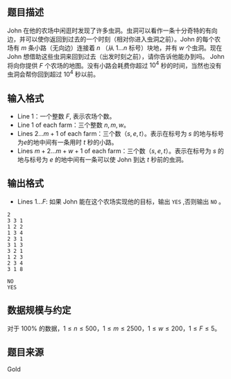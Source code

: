 ## 题目描述
John 在他的农场中闲逛时发现了许多虫洞。虫洞可以看作一条十分奇特的有向边，并可以使你返回到过去的一个时刻（相对你进入虫洞之前）。John 的每个农场有 $m$ 条小路（无向边）连接着 $n$ （从 $1\dots n$ 标号）块地，并有 $w$ 个虫洞。现在 John 想借助这些虫洞来回到过去（出发时刻之前），请你告诉他能办到吗。 John 将向你提供 $F$ 个农场的地图。没有小路会耗费你超过 $10^4$ 秒的时间，当然也没有虫洞会帮你回到超过 $10^4$ 秒以前。
## 输入格式
* Line $1$：一个整数 $F$, 表示农场个数。
* Line $1$ of each farm：三个整数 $n,m,w$。
* Lines $2\dots m+1$ of each farm：三个数（$s,e,t$）。表示在标号为 $s$ 的地与标号为$e$的地中间有一条用时 $t$ 秒的小路。
* Lines $m+2\dots m+w+1$ of each farm：三个数（$s,e,t$）。表示在标号为 $s$ 的地与标号为 $e$ 的地中间有一条可以使 John 到达 $t$ 秒前的虫洞。
## 输出格式
* Lines $1\dots F$: 如果 John 能在这个农场实现他的目标，输出 `YES` ,否则输出 `NO` 。
```input1
2
3 3 1
1 2 2
1 3 4
2 3 1
3 1 3
3 2 1
1 2 3
2 3 4
3 1 8
```
```output1
NO
YES
```
## 数据规模与约定
对于 $100\%$ 的数据，$1\le n\le 500$，$1\le m\le 2500$，$1\le w\le 200$，$1\le F\le 5$。
## 题目来源
Gold